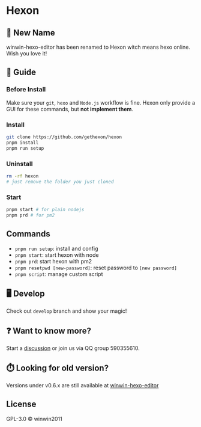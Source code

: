 # Hexon

## 🎉 New Name

winwin-hexo-editor has been renamed to Hexon witch means hexo online. Wish you love it!

## 📘 Guide

### Before Install

Make sure your `git`, `hexo` and `Node.js` workflow is fine. Hexon only provide a GUI for these commands, but **not implement them**.

### Install

```bash
git clone https://github.com/gethexon/hexon
pnpm install
pnpm run setup
```

### Uninstall

```bash
rm -rf hexon
# just remove the folder you just cloned
```

### Start

```bash
pnpm start # for plain nodejs
pnpm prd # for pm2
```

## Commands

- `pnpm run setup`: install and config
- `pnpm start`: start hexon with node
- `pnpm prd`: start hexon with pm2
- `pnpm resetpwd [new-password]`: reset password to `[new password]`
- `pnpm script`: manage custom script

## 🖥️ Develop

Check out `develop` branch and show your magic!

## ❓ Want to know more?

Start a [discussion](https://github.com/gethexon/hexon/discussions) or join us via QQ group 590355610.

## ⏱️ Looking for old version?

Versions under v0.6.x are still available at [winwin-hexo-editor](https://github.com/YuJianghao/winwin-hexo-editor/)

## License

GPL-3.0 © winwin2011

